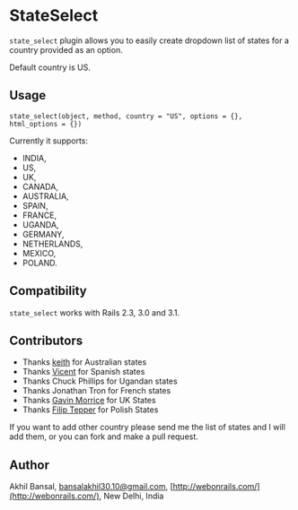 # StateSelect

`state_select` plugin allows you to easily create dropdown list of states for a country provided as an option.

Default country is US.

## Usage

    state_select(object, method, country = "US", options = {}, html_options = {})

Currently it supports:

* INDIA,
* US,
* UK,
* CANADA,
* AUSTRALIA,
* SPAIN,
* FRANCE,
* UGANDA,
* GERMANY,
* NETHERLANDS,
* MEXICO,
* POLAND.

## Compatibility

`state_select` works with Rails 2.3, 3.0 and 3.1.

## Contributors

* Thanks [keith](http://rubygreenblue.com/) for Australian states
* Thanks [Vicent](http://www.vicentgozalbes.com/) for Spanish states
* Thanks Chuck Phillips for Ugandan states
* Thanks Jonathan Tron for French states
* Thanks [Gavin Morrice](http://handyrailstips.com/) for UK States
* Thanks [Filip Tepper](http://tepper.pl/) for Polish States

If you want to add other country please send me the list of states and I will add them, or you can fork and make a pull request.

## Author

Akhil Bansal,
[bansalakhil30.10@gmail.com](mailto:bansalakhil30.10@gmail.com),
[http://webonrails.com/](http://webonrails.com/),
New Delhi, India